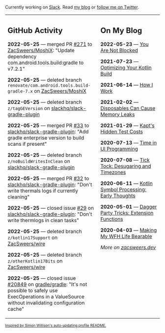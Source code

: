 Currently working on [Slack](https://slack.com/). Read [my blog](https://zacsweers.dev/) or [follow me on Twitter](https://twitter.com/ZacSweers).

<table><tr><td valign="top" width="60%">

## GitHub Activity
<!-- githubActivity starts -->
**2022-05-25** — merged PR [#271](https://github.com/ZacSweers/MoshiX/pull/271) to [ZacSweers/MoshiX](https://github.com/ZacSweers/MoshiX): "Update dependency com.android.tools.build:gradle to v7.2.1"

**2022-05-25** — deleted branch `renovate/com.android.tools.build-gradle-7.x` on [ZacSweers/MoshiX](https://github.com/ZacSweers/MoshiX)

**2022-05-25** — deleted branch `z/tagGEVersion` on [slackhq/slack-gradle-plugin](https://github.com/slackhq/slack-gradle-plugin)

**2022-05-25** — merged PR [#33](https://github.com/slackhq/slack-gradle-plugin/pull/33) to [slackhq/slack-gradle-plugin](https://github.com/slackhq/slack-gradle-plugin): "Add gradle enterprise version to build scans if present"

**2022-05-25** — deleted branch `z/noBuildWritesInClean` on [slackhq/slack-gradle-plugin](https://github.com/slackhq/slack-gradle-plugin)

**2022-05-25** — merged PR [#32](https://github.com/slackhq/slack-gradle-plugin/pull/32) to [slackhq/slack-gradle-plugin](https://github.com/slackhq/slack-gradle-plugin): "Don't write thermals logs if currently cleaning"

**2022-05-25** — closed issue [#29](https://github.com/slackhq/slack-gradle-plugin/issues/29) on [slackhq/slack-gradle-plugin](https://github.com/slackhq/slack-gradle-plugin): "Don't write thermlogs in clean tasks"

**2022-05-25** — deleted branch `z/kotlin17Support` on [ZacSweers/wire](https://github.com/ZacSweers/wire)

**2022-05-25** — deleted branch `z/otherKotlin17Bits` on [ZacSweers/wire](https://github.com/ZacSweers/wire)

**2022-05-25** — closed issue [#20849](https://github.com/gradle/gradle/issues/20849) on [gradle/gradle](https://github.com/gradle/gradle): "It's not possible to safely use ExecOperations in a ValueSource without invalidating configuration cache"
<!-- githubActivity ends -->
</td><td valign="top" width="40%">

## On My Blog
<!-- blog starts -->
**2022-05-23** — [You Are Not Blocked](https://www.zacsweers.dev/you-are-not-blocked/)

**2021-07-23** — [Optimizing Your Kotlin Build](https://www.zacsweers.dev/optimizing-your-kotlin-build/)

**2021-06-14** — [How I Work](https://www.zacsweers.dev/how-i-work/)

**2021-02-02** — [Disposables Can Cause Memory Leaks](https://www.zacsweers.dev/disposables-can-cause-memory-leaks/)

**2021-01-29** — [Kapt's Hidden Test Costs](https://www.zacsweers.dev/kapts-hidden-test-costs/)

**2020-07-13** — [Time in UI Programming](https://www.zacsweers.dev/time-in-ui/)

**2020-07-08** — [Tick Tock: Desugaring and Timezones](https://www.zacsweers.dev/ticktock-desugaring-timezones/)

**2020-06-11** — [Kotlin Symbol Processing: Early Thoughts](https://www.zacsweers.dev/kotlin-symbol-processor-early-thoughts/)

**2020-05-01** — [Dagger Party Tricks: Extension Functions](https://www.zacsweers.dev/dagger-party-tricks-extension-functions/)

**2020-04-03** — [Making My WFH Life Bearable](https://www.zacsweers.dev/making-wfh-life-bearable/)
<!-- blog ends -->
_More on [zacsweers.dev](https://zacsweers.dev/)_
</td></tr></table>

<sub><a href="https://simonwillison.net/2020/Jul/10/self-updating-profile-readme/">Inspired by Simon Willison's auto-updating profile README.</a></sub>